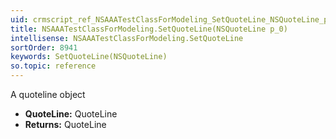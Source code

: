 ```yaml
---
uid: crmscript_ref_NSAAATestClassForModeling_SetQuoteLine_NSQuoteLine_p_0
title: NSAAATestClassForModeling.SetQuoteLine(NSQuoteLine p_0)
intellisense: NSAAATestClassForModeling.SetQuoteLine
sortOrder: 8941
keywords: SetQuoteLine(NSQuoteLine)
so.topic: reference
---
```



A quoteline object



* **QuoteLine:** QuoteLine
* **Returns:** QuoteLine


